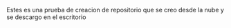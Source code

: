 Estes es una prueba de creacion de repositorio que se creo desde la nube y se descargo en el escritorio
